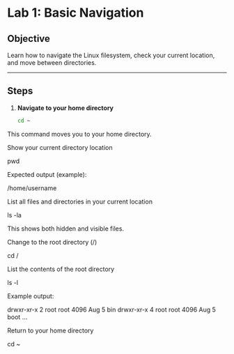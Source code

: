 # Lab 1: Basic Navigation

## Objective
Learn how to navigate the Linux filesystem, check your current location, and move between directories.

---

## Steps

1. **Navigate to your home directory**  
   ```bash
   cd ~
This command moves you to your home directory.

Show your current directory location

pwd


Expected output (example):

/home/username


List all files and directories in your current location

ls -la


This shows both hidden and visible files.

Change to the root directory (/)

cd /


List the contents of the root directory

ls -l


Example output:

drwxr-xr-x   2 root root  4096 Aug  5  bin
drwxr-xr-x   4 root root  4096 Aug  5  boot
...


Return to your home directory

cd ~

